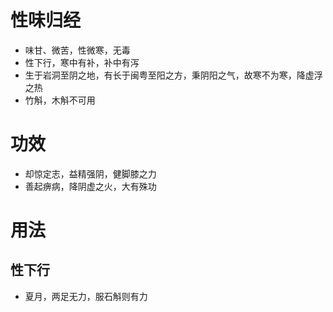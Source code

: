 # 性味归经
- 味甘、微苦，性微寒，无毒
- 性下行，寒中有补，补中有泻
- 生于岩洞至阴之地，有长于闽粤至阳之方，秉阴阳之气，故寒不为寒，降虚浮之热
- 竹斛，木斛不可用
# 功效
- 却惊定志，益精强阴，健脚膝之力
- 善起痹病，降阴虚之火，大有殊功
# 用法
## 性下行
- 夏月，两足无力，服石斛则有力